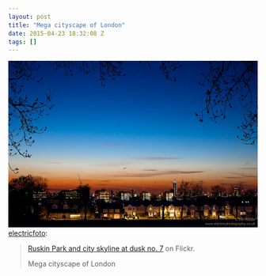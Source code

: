 ```yaml
---
layout: post
title: "Mega cityscape of London"
date: 2015-04-23 18:32:08 Z
tags: []
---
```

![](/media/2015/04/117185395207.jpg)
[electricfoto](http://electricfoto.tumblr.com/post/117112042035/ruskin-park-and-city-skyline-at-dusk-no-7-on):

> [Ruskin Park and city skyline at dusk no. 7](https://www.flickr.com/photos/tewalker/16617891063/ "Ruskin Park and city skyline at dusk no. 7") on Flickr.
> 
> Mega cityscape of London
